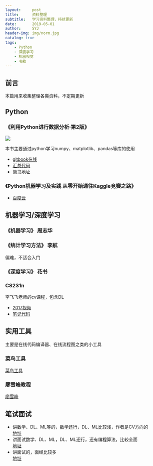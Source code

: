 ```yaml
---
layout:     post
title:      资料整理
subtitle:   学习资料整理，持续更新
date:       2019-05-01
author:     SYJ
header-img: img/norm.jpg
catalog: true
tags:
    - Python
    - 深度学习
    - 机器视觉
    - 书籍
---
```


## 前言
本篇用来收集整理各类资料，不定期更新

## Python

### 《利用Python进行数据分析·第2版》

![](https://upload-images.jianshu.io/upload_images/7178691-0d965cf51eb5af9e.png?imageMogr2/auto-orient/strip%7CimageView2/2/w/516/format/webp)

本书主要通过python学习numpy、matplotlib、pandas等库的使用
- [gitbook在线](https://seancheney.gitbook.io/python-for-data-analysis-2nd/)
- [汇总代码](https://github.com/wesm/pydata-book)
- [简书地址](https://www.jianshu.com/p/04d180d90a3f)

### 《Python机器学习及实践 从零开始通往Kaggle竞赛之路》

- [百度云](https://u14147674.ctfile.com/fs/14147674-308662378)

## 机器学习/深度学习

### 《机器学习》 周志华

### 《统计学习方法》 李航 

偏难，不适合入门

### 《深度学习》 花书

###  CS231n

李飞飞老师的cv课程，包含DL    
- [2017视频](https://ai.yanxishe.com/page/groupDetail/19)
- [笔记代码](https://blog.csdn.net/wangxiaopeng0329/article/details/52919202)

## 实用工具

主要是在线代码编译器、在线流程图之类的小工具

### 菜鸟工具

[菜鸟工具](https://c.runoob.com/more/shapefly-diagram/#)

### 廖雪峰教程
[廖雪峰](https://www.liaoxuefeng.com/)


## 笔试面试

- 讲数学、DL、ML等的，数学还行，DL、ML比较浅，作者是CV方向的        
[地址](https://github.com/scutan90/DeepLearning-500-questions/issues)
- 讲面试数学、DL、ML，DL、ML还行，还有编程算法，比较全面    
[地址](https://github.com/imhuay/Algorithm_Interview_Notes-Chinese/issues)
- 讲面试的，面经比较多    
[地址](https://github.com/zslomo/2019-Autumn-recruitment-experience)
